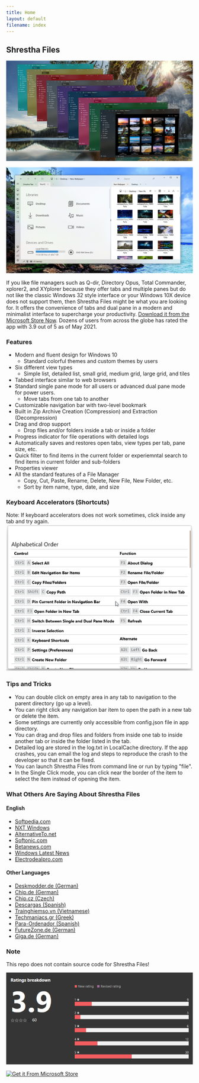 ```yaml
---
title: Home
layout: default
filename: index
--- 
```




## Shrestha Files
[![Shrestha Files](/images/ShresthaFilesColors.png)](https://youtu.be/-LBXu0lzh_Y)

![Dual Pane Mode](images/ShresthaFilesDualPane.png)

If you like file managers such as Q-dir, Directory Opus, Total Commander, xplorer2, and XYplorer because they offer tabs and multiple panes but do not like the classic Windows 32 style interface or your Windows 10X device does not support them, then Shrestha Files might be what you are looking for. It offers the convenience of tabs and dual pane in a modern and minimalist interface to supercharge your productivity. [Download it from the Microsoft Store Now](https://www.microsoft.com/en-us/p/shrestha-files/9npnffsv2hqm). Dozens of users from across the globe has rated the app with 3.9 out of 5 as of May 2021.


### Features
* Modern and fluent design for Windows 10
  * Standard colorful themes and custom themes by users
* Six different view types
  * Simple list, detailed list, small grid, medium grid, large grid, and tiles
* Tabbed interface similar to web browsers
* Standard single pane mode for all users or advanced dual pane mode for power users.
  * Move tabs from one tab to another
* Customizable navigation bar with two-level bookmark
* Built in Zip Archive Creation (Compression) and Extraction (Decompression)
* Drag and drop support
  * Drop files and/or folders inside a tab or inside a folder
* Progress indicator for file operations with detailed logs
* Automatically saves and restores open tabs, view types per tab, pane size, etc.
* Quick filter to find items in the current folder or experiemntal search to find items in current folder and sub-folders
* Properties viewer
* All the standard features of a File Manager
  * Copy, Cut, Paste, Rename, Delete, New File, New Folder, etc.
  * Sort by item name, type, date, and size


### Keyboard Accelerators (Shortcuts)
Note: If keyboard accelerators does not work sometimes, click inside any tab and try again.
![Keyboard Accelerators](/images/ShresthaFilesShortcuts.gif)

### Tips and Tricks
* You can double click on empty area in any tab to navigation to the parent directory (go up a level).
* You can right click any navigation bar item to open the path in a new tab or delete the item.
* Some settings are currently only accessible from config.json file in app directory.
* You can drag and drop files and folders from inside one tab to inside another tab or inside the folder listed in the tab.
* Detailed log are stored in the log.txt in LocalCache directory. If the app crashes, you can email the log and steps to reproduce the crash to the developer so that it can be fixed.
* You can launch Shrestha Files from command line or run by typing "file".
* In the Single Click mode, you can click near the border of the item to select the item instead of opening the item.


### What Others Are Saying About Shrestha Files
#### English
* [Softpedia.com](https://www.softpedia.com/get/File-managers/Shrestha-Files.shtml)
* [NXT Windows](https://youtu.be/AtSzg57Pceo)
* [AlternativeTo.net](https://alternativeto.net/software/shrestha-files/about/)
* [Softonic.com](https://shrestha-files-pro.en.softonic.com/)
* [Betanews.com](https://betanews.com/2021/02/05/best-windows-10-apps-this-week-203/)
* [Windows Latest News](https://www.windowslatestnews.com/shrestha-files-pro-windows-10-file-explorer/)
* [Electrodealpro.com](https://electrodealpro.com/windows-10-file-management-in-2-column-fluent-interface/)

#### Other Languages
* [Deskmodder.de (German)](https://www.deskmodder.de/blog/2021/01/31/shrestha-files-pro-als-windows-10-datei-explorer-app-noch-kurzzeitig-kostenlos/)
* [Chip.de (German)](https://www.chip.de/downloads/Vollversion-Shrestha-Files-Pro_183270094.html)
* [Chip.cz (Czech)](https://www.chip.cz/novinky/software/prakticka-alternativa-spravce-souboru-pro-windows-10-je-docasne-k-dispozici-zdarma/)
* [Descargas (Spanish)](https://www.descargas.com/app/shrestha-files-pro/windows/)
* [Trainghiemso.vn (Vietnamese)](https://trainghiemso.vn/shrestha-files-free/)
* [Techmaniacs.gr (Greek)](https://techmaniacs.gr/shrestha-files-pro-entelos-dorean-apo-ta-9-eyro-poy-kostizei-gia-windows-10/)
* [Para-Ordenador (Spanish)](https://shrestha-files-a-modern-dual-panel-file-manager.para-ordenador.com/)
* [FutureZone.de (German)](https://www.futurezone.de/digital-life/article231487443/Download-kostenlos-statt-9-Euro-Nur-heute-ist-die-Software-umsonst.html)
* [Giga.de (German)](https://www.giga.de/news/fuer-windows-10-alternativer-datei-explorer-fuer-kurze-zeit-kostenlos/)


### Note
This repo does not contain source code for Shrestha Files!


![Microsoft Store Rating (Global)](/images/StoreRating05042020.png)


[![Get it From Microsoft Store](https://developer.microsoft.com/store/badges/images/English_get-it-from-MS.png)](//www.microsoft.com/store/apps/9npnffsv2hqm?cid=storebadge&ocid=badge)
